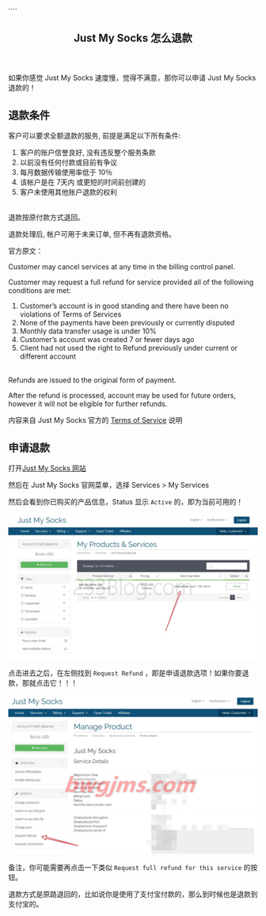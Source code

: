 ````<div class="wrap fl``ex-center"><div class="site-width container flex-space-between"><main id="barba-wrapper" aria-live="polite"><div class="barba-container"><article class="bgc-white shadow"><header class="post-header"><h1 class="post-title">Just My Socks 怎么退款</h1></header><div class="post-content"><p>如果你感觉 Just My Socks 速度慢，觉得不满意，那你可以申请 Just My Socks 退款的！</p><h2 id="退款条件">退款条件</h2><p>客户可以要求全额退款的服务, 前提是满足以下所有条件:</p><ol><li>客户的账户信誉良好, 没有违反整个服务条款<br></li><li>以前没有任何付款或目前有争议<br></li><li>每月数据传输使用率低于 10％<br></li><li>该帐户是在 7天内 或更短的时间前创建的<br></li><li>客户未使用其他账户退款的权利<br><br></li></ol><p>退款按原付款方式退回。</p><p>退款处理后, 帐户可用于未来订单, 但不再有退款资格。</p><p>官方原文：</p><p>Customer may cancel services at any time in the billing control panel.</p><p>Customer may request a full refund for service provided all of the following conditions are met:</p><ol><li>Customer’s account is in good standing and there have been no violations of Terms of Services<br></li><li>None of the payments have been previously or currently disputed<br></li><li>Monthly data transfer usage is under 10%<br></li><li>Customer’s account was created 7 or fewer days ago<br></li><li>Client had not used the right to Refund previously under current or different account<br><br></li></ol><p>Refunds are issued to the original form of payment.</p><p>After the refund is processed, account may be used for future orders, however it will not be eligible for further refunds.</p><p>内容来自 Just My Socks 官方的 <a href="https://justmysocks3.net/members/index.php?rp=/knowledgebase/1/Terms-of-Service.html" rel="nofollow" target="_blank">Terms of Service</a> 说明</p><h2 id="申请退款">申请退款</h2><p>打开<a href="https://justmysocks3.net/members/aff.php?aff=14295" rel="nofollow" target="_blank">Just My Socks 网站</a></p><p>然后在 Just My Socks 官网菜单，选择 Services &gt; My Services</p><p>然后会看到你已购买的产品信息，Status 显示 <code>Active</code> 的，即为当前可用的！</p><img src="images/5c8dec95b402d.webp" alt="查看服务" loading="lazy" referrerpolicy="no-referrer"><p>点击进去之后，在左侧找到 <code>Request Refund</code> ，即是申请退款选项！如果你要退款，那就点击它！！！</p><img src="images/5ce76e2da60b032480.webp" alt="Just My Socks 退款" loading="lazy" referrerpolicy="no-referrer"><p>备注，你可能需要再点击一下类似 <code>Request full refund for this service</code> 的按钮。</p><p>退款方式是原路退回的，比如说你是使用了支付宝付款的，那么到时候也是退款到支付宝的。</p>